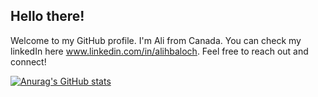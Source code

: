## Hello there!

Welcome to my GitHub profile. I'm Ali from Canada. You can check my linkedIn here www.linkedin.com/in/alihbaloch. Feel free to reach out and connect!

[![Anurag's GitHub stats](https://github-readme-stats.vercel.app/api?username=alihbaloch)](https://github.com/anuraghazra/github-readme-stats)

